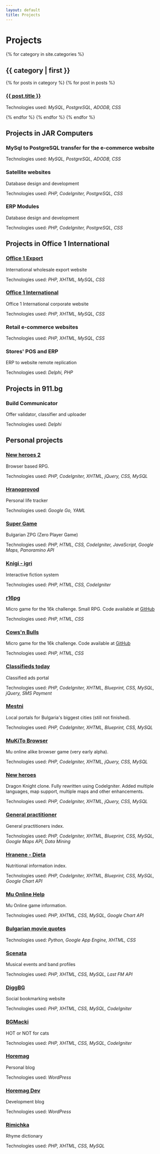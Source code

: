 ```yaml
---
layout: default
title: Projects
---
```




  <h1>Projects</h1>

{% for category in site.categories %}
  <h2 id="{{ category | first}}">{{ category | first }}</h2>
  {% for posts in category %}
    {% for post in posts %}
    <div>
      <h3><a href="{{ post.url }}">{{ post.title }}</a></h3>
      <p class="tech">Technologies used: <em>MySQL, PostgreSQL, ADODB, CSS</em></p>
    </div>
    {% endfor %}
  {% endfor %}
{% endfor %}


  <h2 id="jarcomputers">Projects in JAR Computers</h2>
  <div>
    <h3>MySql to PostgreSQL transfer for the e-commerce website</h3>
    <p class="tech">Technologies used: <em>MySQL, PostgreSQL, ADODB, CSS</em></p>
  </div>
  <div>
    <h3>Satellite websites</h3>
    <p>Database design and development</p>
    <p class="tech">Technologies used: <em>PHP, CodeIgniter, PostgreSQL, CSS</em></p>
  </div>
  <div>
    <h3>ERP Modules</h3>
    <p>Database design and development</p>    
    <p class="tech">Technologies used: <em>PHP, CodeIgniter, PostgreSQL, CSS</em></p>
  </div>

  <h2 id="office1">Projects in Office 1 International</h2>
  <div>
    <h3><a href="http://office1export.com">Office 1 Export</a></h3>
    <p>International wholesale export website</p>
    <p class="tech">Technologies used: <em>PHP, XHTML, MySQL, CSS</em></p>
  </div>
  <div>
    <h3><a href="http://office1international.com">Office 1 International</a></h3>
    <p>Office 1 International corporate website</p>
    <p class="tech">Technologies used: <em>PHP, XHTML, MySQL, CSS</em></p>
  </div>
  <div>
    <h3>Retail e-commerce websites</h3>
    <p class="tech">Technologies used: <em>PHP, XHTML, MySQL, CSS</em></p>
  </div>
  <div>
    <h3>Stores' POS and ERP</h3>
    <p>ERP to website remote replication</p>
    <p class="tech">Technologies used: <em>Delphi, PHP</em></p>
  </div>

  <h2 id="911">Projects in 911.bg</h2>
  <div>
    <h3>Build Communicator</h3>
    <p>Offer validator, classifier and uploader</p>
    <p class="tech">Technologies used: <em>Delphi</em></p>
  </div>

  <h2>Personal projects</h2>
  <div>
    <h3><a href="https://github.com/aquilax/novigeroi2">New heroes 2</a></h3>
    <p>Browser based RPG.</p>
    <p class="tech">Technologies used: <em>PHP, CodeIgniter, XHTML, jQuery, CSS, MySQL</em></p>
  </div>

  <div>
    <h3><a href="https://github.com/aquilax/hranoprovod-go">Hranoprovod</a></h3>
    <p>Personal life tracker</p>
    <p class="tech">Technologies used: <em>Google Go, YAML</em></p>
  </div>
  
  <div>
    <h3><a href="http://super.igrii.com/">Super Game</a></h3>
    <p>Bulgarian ZPG (Zero Player Game)</p>
    <p class="tech">Technologies used: <em>PHP, HTML, CSS, CodeIgniter, JavaScript, Google Maps, Panoramino API</em></p>
  </div>
  <div>
    <h3><a href="http://knigi.igrii.com/">Knigi - igri</a></h3>
    <p>Interactive fiction system</p>
    <p class="tech">Technologies used: <em>PHP, HTML, CSS, CodeIgniter</em></p>
  </div>
  <div>
    <h3><a href="http://posterfans.com/game/rp16g.php">r16pg</a></h3>
    <p>Micro game for the 16k challenge. Small RPG. Code available at <a href="https://github.com/aquilax/rp16g">GitHub</a></p>
    <p class="tech">Technologies used: <em>PHP, HTML, CSS</em></p>
  </div>
  <div>
    <h3><a href="http://posterfans.com/game/">Cows'n Bulls</a></h3>
    <p>Micro game for the 16k challenge. Code available at <a href="https://github.com/aquilax/cowsNBulls">GitHub</a></p>
    <p class="tech">Technologies used: <em>PHP, HTML, CSS</em></p>
  </div>
  <div>
    <h3><a href="http://obiavidnes.com">Classifieds today</a></h3>
    <p>Classified ads portal</p>
    <p class="tech">Technologies used: <em>PHP, CodeIgniter, XHTML, Blueprint, CSS, MySQL, jQuery, SMS Payment</em></p>
  </div>
  <div>
    <h3><a href="http://mestni.com">Mestni</a></h3>
    <p>Local portals for Bulgaria's biggest cities (still not finished).</p>
    <p class="tech">Technologies used: <em>PHP, CodeIgniter, XHTML, Blueprint, CSS, MySQL</em></p>
  </div>
  <div>
    <h3><a href="http://code.google.com/p/mukitobrowser/">MuKiTo Browser</a></h3>
    <p>Mu online alike browser game (very early alpha).</p>
    <p class="tech">Technologies used: <em>PHP, CodeIgniter, XHTML, jQuery, CSS, MySQL</em></p>
  </div>
  <div>
    <h3><a href="http://novigeroi.com">New heroes</a></h3>
    <p>Dragon Knight clone. Fully rewritten using CodeIgniter. Added multiple languages, map support, multiple maps and other enhancements.</p>
    <p class="tech">Technologies used: <em>PHP, CodeIgniter, XHTML, jQuery, CSS, MySQL</em></p>
  </div>
  <div>
    <h3><a href="http://lichen-lekar.com">General practitioner</a></h3>
    <p>General practitioners index.</p>
    <p class="tech">Technologies used: <em>PHP, CodeIgniter, XHTML, Blueprint, CSS, MySQL, Google Maps API, Data Mining</em></p>
  </div>
  <div>
    <h3><a href="http://hranenedieta.com">Hranene - Dieta</a></h3>
    <p>Nutritional information index.</p>
    <p class="tech">Technologies used: <em>PHP, CodeIgniter, XHTML, Blueprint, CSS, MySQL, Google Chart API</em></p>
  </div>
  <div>
    <h3><a href="http://muonlinehelp.com">Mu Online Help</a></h3>
    <p>Mu Online game information.</p>
    <p class="tech">Technologies used: <em>PHP, XHTML, CSS, MySQL, Google Chart API</em></p>
  </div>
  <div>
    <h3><a href="http://citatnik.appspot.com">Bulgarian movie quotes</a></h3>
    <p class="tech">Technologies used: <em>Python, Google App Engine, XHTML, CSS</em></p>
  </div>
  <div>
    <h3><a href="http://scenata.com">Scenata</a></h3>
    <p>Musical events and band profiles</p>
    <p class="tech">Technologies used: <em>PHP, XHTML, CSS, MySQL, Last FM API</em></p>
  </div>
  <div>
    <h3><a href="http://diggbg.com">DiggBG</a></h3>
    <p>Social bookmarking website</p>
    <p class="tech">Technologies used: <em>PHP, XHTML, CSS, MySQL, CodeIgniter</em></p>
  </div>
  <div>
    <h3><a href="http://bgmacki.com">BGMacki</a></h3>
    <p>HOT or NOT for cats</p>
    <p class="tech">Technologies used: <em>PHP, XHTML, CSS, MySQL, CodeIgniter</em></p>
  </div>
  <div>
    <h3><a href="http://blog.horemag.net">Horemag</a></h3>
    <p>Personal blog</p>
    <p class="tech">Technologies used: <em>WordPress</em></p>
  </div>
  <div>
    <h3><a href="http://dev.horemag.net">Horemag Dev</a></h3>
    <p>Development blog</p>
    <p class="tech">Technologies used: <em>WordPress</em></p>
  </div>
  <div>
    <h3><a href="http://rimichka.com">Rimichka</a></h3>
    <p>Rhyme dictionary</p>
    <p class="tech">Technologies used: <em>PHP, XHTML, CSS, MySQL</em></p>
  </div>
